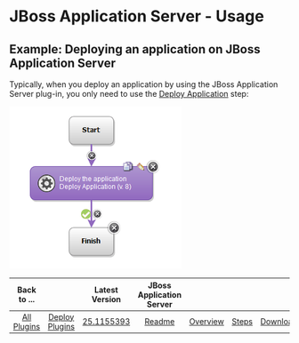 
# JBoss Application Server - Usage

## Example: Deploying an application on JBoss Application Server

Typically, when you deploy an application by using the JBoss Application Server plug-in, you only need to use the [Deploy Application](https://urbancode.github.io/IBM-UCx-PLUGIN-DOCS/UCD/JBoss/steps.html#deploy_application) step:

[![deployjboss](media/deployjboss.gif)](media/deployjboss.gif)


|Back to ...||Latest Version|JBoss Application Server ||||
| :---: | :---: | :---: | :---: | :---: | :---: | :---: |
|[All Plugins](../../index.md)|[Deploy Plugins](../README.md)|[25.1155393](https://raw.githubusercontent.com/UrbanCode/IBM-UCD-PLUGINS/main/files/JBoss/ucd-JBoss-25.1155393.zip)|[Readme](README.md)|[Overview](overview.md)|[Steps](steps.md)|[Downloads](downloads.md)|
